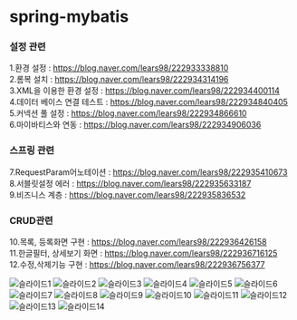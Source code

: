 # spring-mybatis
### 설정 관련 
1.환경 설정 : https://blog.naver.com/lears98/222933338810<br>
2.롬복 설치 : https://blog.naver.com/lears98/222934314196<br>
3.XML을 이용한 환경 설정 : https://blog.naver.com/lears98/222934400114<br>
4.데이터 베이스 연결 테스트 : https://blog.naver.com/lears98/222934840405<br>
5.커넥션 풀 설정 : https://blog.naver.com/lears98/222934866610<br>
6.마이바티스와 연동 : https://blog.naver.com/lears98/222934906036<br>
### 스프링 관련
7.RequestParam어노테이션 : https://blog.naver.com/lears98/222935410673<br>
8.서블릿설정 에러 : https://blog.naver.com/lears98/222935633187<br>
9.비즈니스 계층 : https://blog.naver.com/lears98/222935836532<br>
### CRUD관련
10.목록, 등록화면 구현 : https://blog.naver.com/lears98/222936426158<br>
11.한글필터, 상세보기 화면 : https://blog.naver.com/lears98/222936716125<br>
12.수정,삭제기능 구현 : https://blog.naver.com/lears98/222936756377<br>

![슬라이드1](https://user-images.githubusercontent.com/96603612/208574834-71a75c66-a662-4043-90e7-bdb4cce77660.PNG)
![슬라이드2](https://user-images.githubusercontent.com/96603612/208574846-d3ce34ed-9e7e-4152-a69f-9f9f9b2d3a78.PNG)
![슬라이드3](https://user-images.githubusercontent.com/96603612/208574852-fde1222a-135e-4069-80bd-aa605cef9cd9.PNG)
![슬라이드4](https://user-images.githubusercontent.com/96603612/208574859-ce7c0645-c0df-4976-87e0-24d3efbca16a.PNG)
![슬라이드5](https://user-images.githubusercontent.com/96603612/208574863-ef660f7a-8b78-4d8b-bcf1-a1be50bed07c.PNG)
![슬라이드6](https://user-images.githubusercontent.com/96603612/208574868-afe3f5e8-222d-4393-82af-3909f6bb204e.PNG)
![슬라이드7](https://user-images.githubusercontent.com/96603612/208574874-9800e457-74fc-40f2-acc4-e3093895b67e.PNG)
![슬라이드8](https://user-images.githubusercontent.com/96603612/208574883-c61ab04b-d661-4879-aa8c-17d9541c59b5.PNG)
![슬라이드9](https://user-images.githubusercontent.com/96603612/208574886-cb33f3ce-cc35-441a-b418-c664a2673c2c.PNG)
![슬라이드10](https://user-images.githubusercontent.com/96603612/208574894-e67e8d58-2ac5-4d37-84ea-7ea4fcc385c8.PNG)
![슬라이드11](https://user-images.githubusercontent.com/96603612/208574898-6cf98933-d39a-4949-bf48-b7d6b1ec21be.PNG)
![슬라이드12](https://user-images.githubusercontent.com/96603612/208574902-6184383b-0f98-4f93-acc5-60ea3473f000.PNG)
![슬라이드13](https://user-images.githubusercontent.com/96603612/208574908-7334d3f8-3f0f-4c00-9a4e-af99313ab4f3.PNG)
![슬라이드14](https://user-images.githubusercontent.com/96603612/208574914-1a8d7120-0b21-4fb1-b3b9-621b83d559ee.PNG)
<br>

